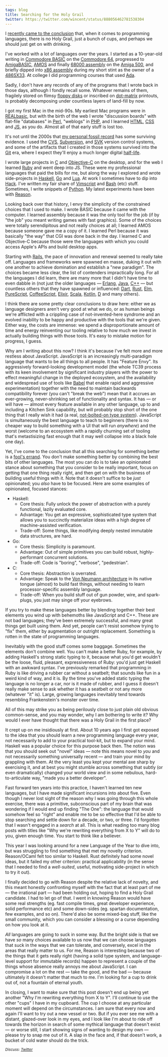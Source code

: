 ```yaml
---
tags: blog
title: Searching for the Holy Grail
twitter: https://twitter.com/wincent/status/888056462781538304
---
```


I [recently came to the conclusion](https://twitter.com/wincent/status/887743724867903488) that, when it comes to programming languages, there is no Holy Grail, just a bunch of cups, and perhaps we should just get on with drinking.

I've worked with a lot of languages over the years. I started as a 10-year-old writing in [Commodore BASIC](https://en.wikipedia.org/wiki/Commodore_BASIC) on the [Commodore 64](https://en.wikipedia.org/wiki/Commodore_64), progressed to [AmigaBASIC](https://en.wikipedia.org/wiki/AmigaBASIC), [AMOS](https://en.wikipedia.org/wiki/AMOS_%28programming_language%29) and finally [68000 assembly](https://en.wikipedia.org/wiki/Motorola_68000) on the [Amiga 500](https://en.wikipedia.org/wiki/Amiga_500), and briefly dipped into [x86 assembly](https://en.wikipedia.org/wiki/X86_assembly_language) during my short stint as the owner of a [486SX33](https://en.wikipedia.org/wiki/Intel_80486). At college I did programming courses that used [Ada](https://en.wikipedia.org/wiki/Ada_%28programming_language%29).

Sadly, I don't have any records of any of the programs that I wrote back in those days, although I fondly recall some. Whatever remains of them, fragilely stored on flimsy [floppy disks](https://en.wikipedia.org/wiki/Floppy_disk) or inscribed on [dot-matrix](https://en.wikipedia.org/wiki/Dot_matrix_printing) printouts, is probably decomposing under countless layers of land-fill by now.

I got my first Mac in the mid-90s. My earliest Mac programs were in [REALbasic](https://en.wikipedia.org/wiki/Xojo), but with the birth of the web I wrote "discussion boards" with flat-file "databases" in [Perl](https://www.perl.org/), "weblogs" in [PHP](http://php.net/), and I learned [HTML](https://en.wikipedia.org/wiki/HTML), [CSS](https://en.wikipedia.org/wiki/Cascading_Style_Sheets) and [JS](https://en.wikipedia.org/wiki/JavaScript), as you do. Almost all of that early stuff is lost too.

It's not until the 2000s that [my personal fossil record](https://github.com/wincent) has some surviving evidence. I used the [CVS](https://en.wikipedia.org/wiki/Concurrent_Versions_System), [Subversion](https://en.wikipedia.org/wiki/Apache_Subversion), and [SVK](https://en.wikipedia.org/wiki/SVK) version control systems, and some of the artifacts that I created in those systems survived into the [Git](https://en.wikipedia.org/wiki/Git) era, where I expect they'll enjoy a much longer digital [half-life](https://en.wikipedia.org/wiki/Half-life).

I wrote large projects in [C](https://en.wikipedia.org/wiki/C_%28programming_language%29) and [Objective-C](https://en.wikipedia.org/wiki/Objective-C) on the desktop, and for the web I learned [Ruby](https://www.ruby-lang.org/) and went deep into JS. These were my professional languages that paid the bills for me, but along the way I explored and wrote side-projects in [Haskell](https://www.haskell.org/), [Go](https://golang.org/) and [Lua](https://www.lua.org/). At work I sometimes have to dip into [Hack](http://hacklang.org/). I've written my fair share of [Vimscript](https://en.wikipedia.org/wiki/Vim_%28text_editor%29) and [Bash](https://en.wikipedia.org/wiki/Bash_%28Unix_shell%29) (etc) stuff. Sometimes, I write snippets of [Python](https://www.python.org/). My latest experiments have been with [Reason](https://reasonml.github.io/).

Looking back over that history, I envy the simplicity of the constrained choices that I used to make. I wrote BASIC because it came with the computer. I learned assembly because it was the only tool for the job (if by "the job" you meant writing games with fast graphics). Some of the choices were totally serendipitous and not really choices at all; I learned AMOS because someone gave me a copy of it. I learned Perl because it was basically "the way" that CGI was done back in the day. I learned C and Objective-C because those were the languages with which you could access Apple's APIs and build desktop apps.

Starting with [Rails](https://en.wikipedia.org/wiki/Ruby_on_Rails), the pace of innovation and renewal seemed to really take off. Languages and frameworks were spawned en masse, duking it out with one another to achieve domination and establish a "new paradigm". The choices became less clear, the list of contenders impractically long. For all the languages I did learn, there are many more that I didn't have time to even dabble in (not just the older languages — [Erlang](https://www.erlang.org/), [Java](https://en.wikipedia.org/wiki/Java_%28programming_language%29), [C++](https://en.wikipedia.org/wiki/C%2B%2B) — but countless others that they have spawned or influenced: [Dart](https://www.dartlang.org/), [Rust](https://www.rust-lang.org/), [Elm](http://elm-lang.org/), [PureScript](http://www.purescript.org/), [CoffeeScript](http://coffeescript.org/), [Elixir](https://elixir-lang.org/), [Scala](https://www.scala-lang.org/), [Kotlin](https://kotlinlang.org/), [D](https://en.wikipedia.org/wiki/D_%28programming_language%29) and many others).

I think there are some pretty clear conclusions to draw here: either we as language designers aren't very good at what we do, or as human beings we're afflicted with a crippling case of not-invented-here syndrome and an evolved inability to be happy and productive with the tools that we're given. Either way, the costs are immense: we spend a disproportionate amount of time and energy reinventing our tooling relative to how much we invest in actually building things with those tools. It's easy to mistake motion for progress, I guess.

Why am I writing about this now? I think it's because I've felt more and more restless about JavaScript. JavaScript is an increasingly multi-paradigm language that wants to be all things to all people. It has "Feature Envy". Its aggressively forward-looking development model (the whole TC39 process with its keen involvement by significant industry players with the power to effect meaningful change in the deployed ecosystem, and the availability and widespread use of tools like [Babel](http://babeljs.io/) that enable rapid and aggressive experimentation) together with the need to maintain backwards compatibility forever (you can't "break the web") mean that it accrues an ever-growing, never-shrinking set of functionality and syntax. It has — or will have — almost every feature available in any other language, up to and including a Kitchen Sink capability, but will probably stop short of the one thing that I really wish it had (a real, [not-bolted-on type system](https://flow.org/)). JavaScript is simultaneously the best language to teach to beginners (there is no cheaper way to build something with a UI that will run *anywhere*) and the worst (welcome to an ecosystem with a rapidly churning set of tooling that's metastisizing fast enough that it may well collapse into a black hole one day).

Yet, I've come to the conclusion that all this searching for something better is a [fool's errand](https://en.wikipedia.org/wiki/Fool%27s_errand). You don't make something better by combining the best bits of other languages. The most you can do is to take an opinionated stance about something that you consider to be really important, focus on getting that one thing really right, and then get on with the business of building useful things with it. Note that it doesn't suffice to be *just* opinionated; you *also* have to be focused. Here are some examples of opinionated, focused stances:

- Haskell:
  - Core thesis: Fully unlock the power of abstraction with a purely functional, lazily evaluated core.
  - Advantage: You get an expressive, sophisticated type system that allows you to succinctly materialize ideas with a high degree of machine-assisted verification.
  - Trade-off: Some things, like modifying deeply nested immutable data structures, are hard.
- Go:
  - Core thesis: Simplicity is paramount.
  - Advantage: Out of simple primitives you can build robust, highly-performant concurrent solutions.
  - Trade-off: Code is "boring", "verbose", "pedestrian".
- C:
  - Core thesis: Abstraction is overrated.
  - Advantage: Speak to the [Von Neumann architecture](https://en.wikipedia.org/wiki/Von_Neumann_architecture) in its native tongue (almost) to build fast things, without needing to learn processor-specific assembly language.
  - Trade-off: When you build stuff out of gun powder, wire, and spark-plugs, you just may singe off your eyebrows.

If you try to make these languages better by blending together their best elements you wind up with behemoths like JavaScript and C++. These are not bad languages; they've been extremely successful, and many great things get built using them. And yet, people can't resist somehow trying to "fix" them, either by augmentation or outright replacement. Something is rotten in the state of programming languages.

Inevitably with the good stuff comes some baggage. Sometimes the elements don't combine well. You can't make a better Ruby, for example, by adding Haskell's strong static typing to it, because what you'd get wouldn't be the loose, fluid, pleasant, expressiveness of Ruby: you'd just get Haskell with an awkward syntax. I've previously remarked that programming in Ruby is like driving a rubber car without a seatbelt; that sounds like fun in a weird kind of way, and it is. By the time you've added static typing the language is no longer a car, nor is it made of rubber, and I guess it doesn't really make sense to ask whether it has a seatbelt or not any more (whatever "it" is). Large, growing languages inevitably tend towards resembling Frankenstein's monster over time.

All of this may strike you as being perilously close to just plain old obvious common-sense, and you may wonder, why I am bothering to write it? Why would I ever have thought that there was a Holy Grail in the first place?

It crept up on me insidiously at first. About 10 years ago I first got exposed to the idea that you should learn a new programming language every year, not necessarily to add to your practical tool-kit, but to expand your mind. Haskell was a popular choice for this purpose back then. The notion was that you should seek out "novel" ideas — note this means novel to *you* and not necessarily something universally recent — and train your mind by grappling with them. At the very least you kept your mental axe sharp by exercising it, and at best you might stumble across something that subtly (or even dramatically) changed your world view and in some nebulous, hard-to-articulate way, "made you a better developer".

Fast forward ten years into this practice, I haven't learned ten new languages, but I have made significant incursions into about five. Even though I never lost sight of the reason why I was going through this whole exercise, there was a primitive, subconscious part of my brain that was wondering if I would end up finding "The One": the language that would somehow feel so "right" and enable me to be so effective that I'd be able to stop searching and settle down for a decade, or two, or three. I'd forgotten that I wasn't engaged in a *search* at all. This is what reading too many blog posts with titles like "Why we're rewriting everything from X to Y" will do to you, given enough time. You start to think like a believer.

This year I was looking around for a new Language of the Year to dive into, but was struggling to find something that met my novelty criterion. Reason/OCaml felt too similar to Haskell. Rust definitely had some novel ideas, but it failed my other criterion: practical applicability (in the sense that I needed to find a *well-suited*, useful, motivating side-project in which to try it out).

I finally decided to go with Reason despite the relative lack of novelty, and this meant honestly confronting myself with the fact that at least part of me — the irrational part — had been holding out, hoping to find a Holy Grail candidate. I had to let go of that. I went in knowing Reason would have some real strengths (eg. fast compile times, great developer experience, solid performance etc) and some down-sides (eg. spartan documentation, few examples, and so on). There'd also be some mixed-bag stuff, like the small community, which you can consider a blessing or a curse depending on how you look at it.

*All* languages are going to suck in some way. But the bright side is that we have *so* many choices available to us now that we can choose languages that suck in the ways that we can tolerate, and conversely, excel in the areas that really matter to us. For me, Reason is interesting because two of the things that it gets really right (having a solid type system, and language-level support for immutable records) happen to represent a couple of the things whose absence really annoys me about JavaScript. I can compromise a lot on the rest — take the good, and the bad — because ultimately it doesn't matter that much to me. I'm looking for a cup to drink out of, not a fountain of eternal youth.

In closing, I want to make sure that this post doesn't end up being yet another "Why I'm rewriting everything from X to Y". I'll continue to use the other "cups" I have in my cupboard. The cup I choose at any particular moment will depend on the circumstances. I am sure that every now and again I'll want to try out a new vessel or two. But if you ever see me with a distant, glazed-over look in my eyes, and I look like I'm about to ride off towards the horizon in search of some mythical language that doesn't exist — or worse still, I start showing signs of wanting to design my own — please try to snap me out of it. A slap in the face and, if that doesn't work, a bucket of cold water should do the trick.

<small><em>Discuss: [Twitter](https://twitter.com/wincent/status/888056462781538304)</em></small>
